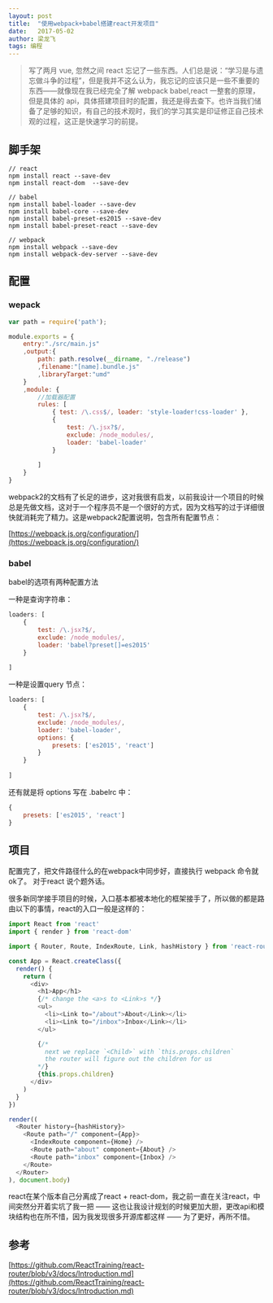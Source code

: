 ```yaml
---
layout: post
title:  "使用webpack+babel搭建react开发项目"
date:   2017-05-02
author: 梁龙飞
tags: 编程
---
```


> 写了两月 vue, 忽然之间 react 忘记了一些东西。人们总是说：“学习是与遗忘做斗争的过程”，但是我并不这么认为，我忘记的应该只是一些不重要的东西——就像现在我已经完全了解 webpack babel,react 一整套的原理，但是具体的 api，具体搭建项目时的配置，我还是得去查下。也许当我们储备了足够的知识，有自己的技术观时，我们的学习其实是印证修正自己技术观的过程，这正是快速学习的前提。

## 脚手架

```shell
// react
npm install react --save-dev
npm install react-dom  --save-dev

// babel
npm install babel-loader --save-dev
npm install babel-core --save-dev
npm install babel-preset-es2015 --save-dev
npm install babel-preset-react --save-dev

// webpack
npm install webpack --save-dev
npm install webpack-dev-server --save-dev
```

## 配置

### wepack

```javascript
var path = require('path');

module.exports = {
	entry:"./src/main.js"
	,output:{
		path: path.resolve(__dirname, "./release")
		,filename:"[name].bundle.js"
		,libraryTarget:"umd"
	}
	,module: {
        //加载器配置
        rules: [
            { test: /\.css$/, loader: 'style-loader!css-loader' },
			{
				test: /\.jsx?$/,
				exclude: /node_modules/,
				loader: 'babel-loader'
			}
           
        ]
    }
}
```

webpack2的文档有了长足的进步，这对我很有启发，以前我设计一个项目的时候总是先做文档，这对于一个程序员不是一个很好的方式，因为文档写的过于详细很快就消耗完了精力。这是webpack2配置说明，包含所有配置节点：

[https://webpack.js.org/configuration/](https://webpack.js.org/configuration/)


### babel

babel的选项有两种配置方法

一种是查询字符串：

```javascript
loaders: [
	{
		test: /\.jsx?$/,
		exclude: /node_modules/,
		loader: 'babel?preset[]=es2015'
	}
   
]
```

一种是设置query 节点：
```javascript
loaders: [
	{
		test: /\.jsx?$/,
		exclude: /node_modules/,
		loader: 'babel-loader',
		options: {
			presets: ['es2015', 'react']
		}
	}
   
]
```

还有就是将 options 写在 .babelrc 中：

```javascript
{
	presets: ['es2015', 'react']
}

```

## 项目

配置完了，把文件路径什么的在webpack中同步好，直接执行 webpack 命令就ok了。 对于react 说个题外话。

很多新同学接手项目的时候，入口基本都被本地化的框架接手了，所以做的都是路由以下的事情，react的入口一般是这样的：

```javascript
import React from 'react'
import { render } from 'react-dom'

import { Router, Route, IndexRoute, Link, hashHistory } from 'react-router'

const App = React.createClass({
  render() {
    return (
      <div>
        <h1>App</h1>
        {/* change the <a>s to <Link>s */}
        <ul>
          <li><Link to="/about">About</Link></li>
          <li><Link to="/inbox">Inbox</Link></li>
        </ul>

        {/*
          next we replace `<Child>` with `this.props.children`
          the router will figure out the children for us
        */}
        {this.props.children}
      </div>
    )
  }
})

render((
  <Router history={hashHistory}>
    <Route path="/" component={App}>
      <IndexRoute component={Home} />
      <Route path="about" component={About} />
      <Route path="inbox" component={Inbox} />
    </Route>
  </Router>
), document.body)

```

react在某个版本自己分离成了react + react-dom，我之前一直在关注react，中间突然分开着实坑了我一把 —— 这也让我设计规划的时候更加大胆，更改api和模块结构也在所不惜，因为我发现很多开源库都这样 —— 为了更好，再所不惜。

## 参考

[https://github.com/ReactTraining/react-router/blob/v3/docs/Introduction.md](https://github.com/ReactTraining/react-router/blob/v3/docs/Introduction.md)

































